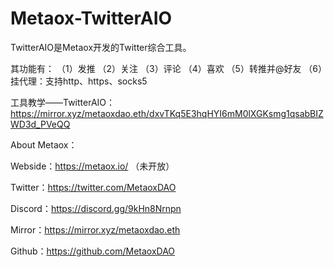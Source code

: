 # Metaox-TwitterAIO
TwitterAIO是Metaox开发的Twitter综合工具。

其功能有：
（1）发推
（2）关注
（3）评论
（4）喜欢
（5）转推并@好友
（6）挂代理：支持http、https、socks5

工具教学——TwitterAIO：https://mirror.xyz/metaoxdao.eth/dxvTKq5E3hqHYI6mM0lXGKsmg1qsabBIZWD3d_PVeQQ

About Metaox：

Webside：https://metaox.io/    （未开放）

Twitter：https://twitter.com/MetaoxDAO

Discord：https://discord.gg/9kHn8Nrnpn

Mirror：https://mirror.xyz/metaoxdao.eth

Github：https://github.com/MetaoxDAO 
